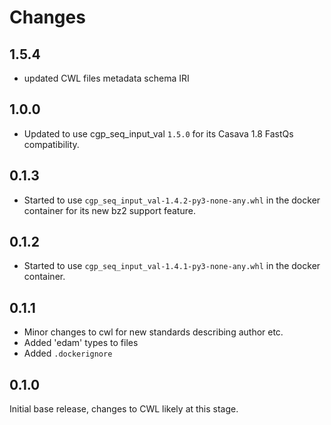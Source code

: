# Changes

## 1.5.4

* updated CWL files metadata schema IRI

## 1.0.0

* Updated to use cgp_seq_input_val `1.5.0` for its Casava 1.8 FastQs compatibility.

## 0.1.3

* Started to use `cgp_seq_input_val-1.4.2-py3-none-any.whl` in the docker container for its new bz2 support feature.

## 0.1.2

* Started to use `cgp_seq_input_val-1.4.1-py3-none-any.whl` in the docker container.

## 0.1.1

* Minor changes to cwl for new standards describing author etc.
* Added 'edam' types to files
* Added `.dockerignore`

## 0.1.0

Initial base release, changes to CWL likely at this stage.
